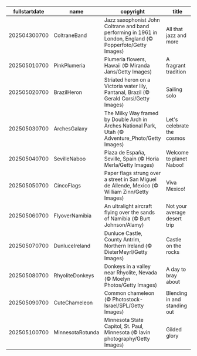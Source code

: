 |fullstartdate|name|copyright|title|image|
|--|--|--|--|--|
202504300700|ColtraneBand|Jazz saxophonist John Coltrane and band performing in 1961 in London, England (© Popperfoto/Getty Images)|All that jazz and more|![](/en-US/2025/05/202504300700ColtraneBand.jpg)|
202505010700|PinkPlumeria|Plumeria flowers, Hawaii (© Miranda Jans/Getty Images)|A fragrant tradition|![](/en-US/2025/05/202505010700PinkPlumeria.jpg)|
202505020700|BrazilHeron|Striated heron on a Victoria water lily, Pantanal, Brazil (© Gerald Corsi/Getty Images)|Sailing solo|![](/en-US/2025/05/202505020700BrazilHeron.jpg)|
202505030700|ArchesGalaxy|The Milky Way framed by Double Arch in Arches National Park, Utah (© Adventure_Photo/Getty Images)|Let's celebrate the cosmos|![](/en-US/2025/05/202505030700ArchesGalaxy.jpg)|
202505040700|SevilleNaboo|Plaza de España, Seville, Spain (© Horia Merla/Getty Images)|Welcome to planet Naboo!|![](/en-US/2025/05/202505040700SevilleNaboo.jpg)|
202505050700|CincoFlags|Paper flags strung over a street in San Miguel de Allende, Mexico (© William Zinn/Getty Images)|Viva Mexico!|![](/en-US/2025/05/202505050700CincoFlags.jpg)|
202505060700|FlyoverNamibia|An ultralight aircraft flying over the sands of Namibia (© Burt Johnson/Alamy)|Not your average desert trip|![](/en-US/2025/05/202505060700FlyoverNamibia.jpg)|
202505070700|DunluceIreland|Dunluce Castle, County Antrim, Northern Ireland (© DieterMeyrl/Getty Images)|Castle on the rocks|![](/en-US/2025/05/202505070700DunluceIreland.jpg)|
202505080700|RhyoliteDonkeys|Donkeys in a valley near Rhyolite, Nevada (© Moelyn Photos/Getty Images)|A day to bray about|![](/en-US/2025/05/202505080700RhyoliteDonkeys.jpg)|
202505090700|CuteChameleon|Common chameleon (© Photostock-Israel/SPL/Getty Images)|Blending in and standing out|![](/en-US/2025/05/202505090700CuteChameleon.jpg)|
202505100700|MinnesotaRotunda|Minnesota State Capitol, St. Paul, Minnesota (© lavin photography/Getty Images)|Gilded glory|![](/en-US/2025/05/202505100700MinnesotaRotunda.jpg)|
